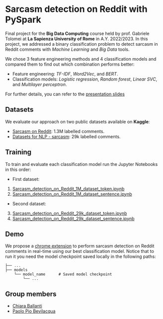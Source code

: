 # Sarcasm detection on Reddit with PySpark

Final project for the **Big Data Computing** course held by prof. Gabriele Tolomei at **La Sapienza University of Rome** in A.Y. 2022/2023.
In this project, we addressed a binary classification problem to detect sarcasm in Reddit comments with _Machine Learning_ and _Big Data_ tools.

We chose 3 feature engineering methods and 4 classification models and compared them to find out which combination performs better:
- Feature engineering: _TF-IDF_, _Word2Vec_, and _BERT_.
- Classification models: _Logistic regression_, _Random forest_, _Linear SVC_, and _Multilayer perceptron_.

For further details, you can refer to the [presentation slides](Sarcasm_detection_on_Reddit.pdf)

## Datasets

We evaluate our approach on two public datasets available on **Kaggle**:
- [Sarcasm on Reddit](https://www.kaggle.com/datasets/danofer/sarcasm): 1.3M labelled comments.
- [Datasets for NLP - sarcasm](https://www.kaggle.com/datasets/toygarr/datasets-for-natural-language-processing): 29k labelled comments.

## Training

To train and evaluate each classification model run the Jupyter Notebooks in this order:
- First dataset:
1. [Sarcasm_detection_on_Reddit_1M_dataset_token.ipynb](1_Sarcasm_detection_on_Reddit_1M_dataset_token.ipynb)
2. [Sarcasm_detection_on_Reddit_1M_dataset_sentence.ipynb](2_Sarcasm_detection_on_Reddit_1M_dataset_sentence.ipynb)
- Second dataset:
3. [Sarcasm_detection_on_Reddit_29k_dataset_token.ipynb](3_Sarcasm_detection_on_Reddit_29k_dataset_token.ipynb)
4. [Sarcasm_detection_on_Reddit_29k_dataset_sentence.ipynb](4_Sarcasm_detection_on_Reddit_29k_dataset_sentence.ipynb)

## Demo
We propose a [chrome extension](demo.py) to perform sarcasm detection on Reddit comments in real-time using our best classification model.
Notice that to run it you need the model checkpoint saved locally in the following paths:

    ├── ... 
    ├── models                    
        └── model_name      # Saved model checkpoint
	        └── ...

## Group members

- [Chiara Ballanti](https://github.com/Ballants)
- [Paolo Pio Bevilacqua](https://github.com/ppbevilacqua)
